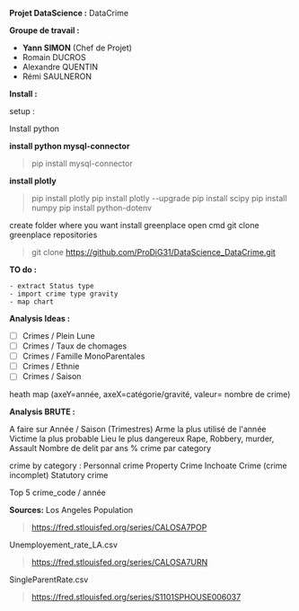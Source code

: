 
<b> Projet DataScience :</b> DataCrime

<b> Groupe de travail : </b>
- <b>Yann SIMON</b> (Chef de Projet)
- Romain DUCROS
- Alexandre QUENTIN
- Rémi SAULNERON


<b>Install :</b>

 setup :

 Install python

 <b> install python mysql-connector </b>
> pip install mysql-connector

 <b> install plotly </b>
> pip install plotly
> pip install plotly --upgrade
> pip install scipy
> pip install numpy
> pip install python-dotenv



create folder where you want install greenplace
open cmd
git clone greenplace repositories
> git clone https://github.com/ProDiG31/DataScience_DataCrime.git


<b> TO do :</b>

    - extract Status type
    - import crime type gravity
    - map chart


<b>Analysis Ideas :</b>

 - [ ] Crimes / Plein Lune
 - [ ] Crimes / Taux de chomages
 - [ ] Crimes / Famille MonoParentales
 - [ ] Crimes / Ethnie
 - [ ] Crimes / Saison

heath map (axeY=année, axeX=catégorie/gravité, valeur= nombre de crime)

<b>Analysis BRUTE :</b>

A faire sur Année / Saison (Trimestres)
Arme la plus utilisé de l'année
Victime la plus probable
Lieu le plus dangereux
Rape, Robbery, murder, Assault
Nombre de delit par ans
% crime par category

crime by category :
    Personnal crime
    Property Crime
    Inchoate Crime (crime incomplet)
    Statutory crime

Top 5 crime_code / année

<b>Sources:</b>
Los Angeles Population
>https://fred.stlouisfed.org/series/CALOSA7POP

Unemployement_rate_LA.csv
>https://fred.stlouisfed.org/series/CALOSA7URN

SingleParentRate.csv
>https://fred.stlouisfed.org/series/S1101SPHOUSE006037